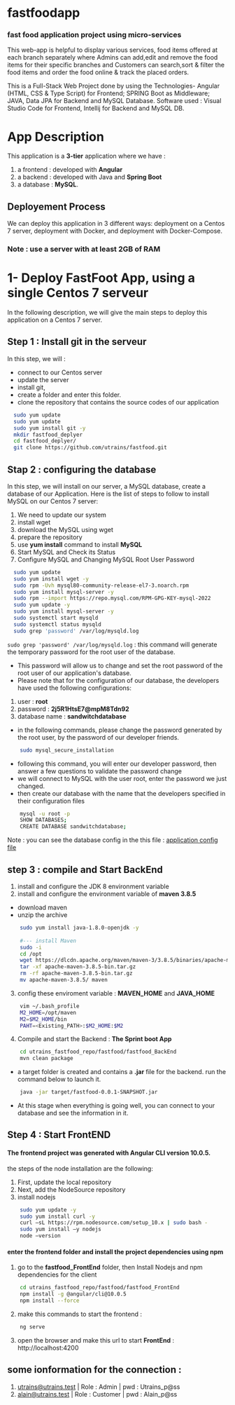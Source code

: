 # fastfoodapp
### fast food application project using micro-services

This web-app is helpful to display various services, food items offered at each branch separately where Admins can add,edit and remove the food items for their specific branches and Customers can search,sort & filter the food items and order the food online & track the placed orders.

This is a Full-Stack Web Project done by using the Technologies- Angular (HTML, CSS & Type Script) for Frontend; SPRING Boot as Middleware; JAVA, Data JPA for Backend and MySQL Database. Software used :  Visual Studio Code for Frontend, Intellij for Backend and MySQL DB.

# App Description 
This application is a __3-tier__ application where we have : 
1. a frontend : developed with __Angular__
2. a backend : developed with Java and __Spring Boot__
3. a database : __MySQL__. 

## Deployement Process
We can deploy this application in 3 different ways: deployment on a Centos 7 server, deployment with Docker, and deployment with Docker-Compose.

### Note : use a server with at least 2GB of RAM


# 1- Deploy FastFoot App, using a single Centos 7 serveur
In the following description, we will give the main steps to deploy this application on a Centos 7 server. 

## Step 1 : Install git in the serveur 

In this step, we will : 
- connect to our Centos server
- update the server
- install git, 
- create a folder and enter this folder.
- clone the repository that contains the source codes of our application

```bash
  sudo yum update
  sudo yum update 
  sudo yum install git -y
  mkdir fastfood_deplyer
  cd fastfood_deplyer/
  git clone https://github.com/utrains/fastfood.git
```

## Stap 2 : configuring the database
In this step, we will install on our server, a MySQL database, create a database of our Application.
Here is the list of steps to follow to install MySQL on our Centos 7 server: 
1. We need to update our system
2. install wget
2. download the MySQL using wget
3. prepare the repository 
4. use __yum install__ command to install __MySQL__
5. Start MySQL and Check its Status
6. Configure MySQL and Changing MySQL Root User Password 

```bash
  sudo yum update
  sudo yum install wget -y
  sudo rpm -Uvh mysql80-community-release-el7-3.noarch.rpm
  sudo yum install mysql-server -y
  sudo rpm --import https://repo.mysql.com/RPM-GPG-KEY-mysql-2022
  sudo yum update -y
  sudo yum install mysql-server -y
  sudo systemctl start mysqld
  sudo systemctl status mysqld
  sudo grep 'password' /var/log/mysqld.log
```
```sudo grep 'password' /var/log/mysqld.log``` : this command will generate the temporary password for the root user of the database. 
- This password will allow us to change and set the root password of the root user of our application's database.
- Please note that for the configuration of our database, the developers have used the following configurations: 
1. user : __root__
2. password : __2j5R1HtsE7@mpM8Tdn92__
3. database name : __sandwitchdatabase__
- in the following commands, please change the password generated by the root user, by the password of our developer friends. 

```bash
    sudo mysql_secure_installation
```
- following this command, you will enter our developer password, then answer a few questions to validate the password change
- we will connect to MySQL with the user root, enter the password we just changed. 
- then create our database with the name that the developers specified in their configuration files

```bash
    mysql -u root -p
    SHOW DATABASES;
    CREATE DATABASE sandwitchdatabase;
```
Note : you can see the database config in the this file : [application config file](./fastfood_BackEnd/src/main/resources/application.properties)


## step 3 : compile and Start BackEnd 

1. install and configure the JDK 8 environment variable
2. install and configure the environment variable of __maven 3.8.5__
- download maven
- unzip the archive

```bash
    sudo yum install java-1.8.0-openjdk -y
    
    #--- install Maven 
    sudo -i 
    cd /opt
    wget https://dlcdn.apache.org/maven/maven-3/3.8.5/binaries/apache-maven-3.8.5-bin.tar.gz --no-check-certificate
    tar -xf apache-maven-3.8.5-bin.tar.gz
    rm -rf apache-maven-3.8.5-bin.tar.gz
    mv apache-maven-3.8.5/ maven
```
3. config these enviroment variable : __MAVEN_HOME__ and __JAVA_HOME__

```bash
    vim ~/.bash_profile
    M2_HOME=/opt/maven
    M2=$M2_HOME/bin
    PAHT=<Existing_PATH>:$M2_HOME:$M2
```

4. Compile and start the Backend : __The Sprint boot App__
```bash
    cd utrains_fastfood_repo/fastfood/fastfood_BackEnd
    mvn clean package
```
- a target folder is created and contains a __.jar__ file for the backend. run the command below to launch it.

```bash
    java -jar target/fastfood-0.0.1-SNAPSHOT.jar
```
- At this stage when everything is going well, you can connect to your database and see the information in it.


## Step 4 : Start FrontEND 
#### The frontend project was generated with Angular CLI version 10.0.5.

the steps of the node installation are the following:  
1. First, update the local repository 
2. Next, add the NodeSource repository 
3. install nodejs

```bash
    sudo yum update -y
    sudo yum install curl -y
    curl –sL https://rpm.nodesource.com/setup_10.x | sudo bash -
    sudo yum install –y nodejs
    node –version
```
#### enter the frontend folder and install the project dependencies using npm

1. go to the __fastfood_FrontEnd__ folder, then Install Nodejs and npm dependencies for the client

```bash
    cd utrains_fastfood_repo/fastfood/fastfood_FrontEnd
    npm install -g @angular/cli@10.0.5
    npm install --force
```

2. make this commands to start the frontend : 

```bash
    ng serve
```

3. open the browser and make this url to start __FrontEnd__ : http://localhost:4200

## some ionformation for the connection : 

1. utrains@utrains.test | Role : Admin    | pwd : Utrains_p@ss
2. alain@utrains.test   | Role : Customer | pwd : Alain_p@ss
